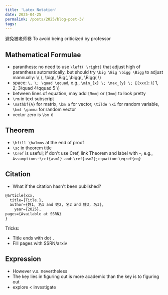 ```yaml
---
title: 'Latex Notation'
date: 2025-04-25
permalink: /posts/2025/blog-post-3/
tags:
---
```

避免被老师卷 To avoid being criticized by professor


## Mathematical Formulae
- paranthess: no need to use `\left( \right)` that adjust high of paranthess automatically, but should try `\big \Big \bigg \Bigg` to adjust mannually: \\(  (, \big(, \Big(, \bigg(, \Bigg( \\)
- space: `\, \; \quad \qquad`, e.g., `\min_{x} \; \max_{y} \; E[xxx]`: \\( 1\, 2\; 3\quad 4\qquad 5 \\)
- between lines of equation, may add `[5mm]` or `[3mm]` to look pretty
- `\rm` in text subscript
- `\mathbf{A}` for matrix, `\bm a` for vector, `\tilde \xi` for random variable, `\bmt \gamma` for random vector
- vector zero is `\bm 0`

## Theorem
- `\hfill \halmos` at the end of proof
- `\sc` in theorem title
- `\Cref` is useful; if don't use Cref, link Theorem and label with `~`, e.g., `Assumptions~\ref{asm1} and~\ref{asm2}`; `equation~\eqref{eq}`

## Citation
- What if the citation hasn't been published? 
```Latex
@article{xxx,
  title={Title.},
  author={姓1, 名1 and 姓2, 名2 and 姓3, 名3},
    year={2025},
pages={Available at SSRN}
}
```
  Tricks: 
  - Title ends with dot `.`
  - Fill pages with SSRN/arxiv

## Expression
- However v.s. nevertheless
- The key lies in figuring out is more academic than the key is to figuring out
- explore < investigate